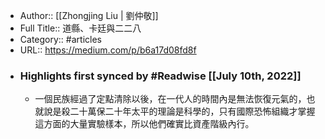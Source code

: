 - Author:: [[Zhongjing Liu | 劉仲敬]]
- Full Title:: 道縣、卡廷與二二八
- Category:: #articles
- URL:: https://medium.com/p/b6a17d08fd8f
- ### Highlights first synced by #Readwise [[July 10th, 2022]]
    - 一個民族經過了定點清除以後，在一代人的時間內是無法恢復元氣的，也就說是殺二十萬保二十年太平的理論是科學的，只有國際恐怖組織才掌握這方面的大量實驗樣本，所以他們確實比資產階級內行。
